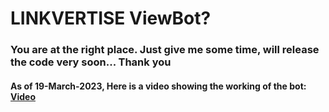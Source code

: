 <h1>LINKVERTISE ViewBot?</h1>
<h3> You are at the right place. Just give me some time, will release the code very soon... Thank you</h3>
<h4>As of 19-March-2023, Here is a video showing the working of the bot: <a href="https://youtu.be/N_7KmvjwtIk"> Video </a></h4>